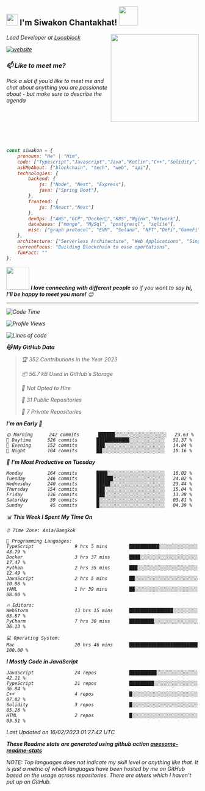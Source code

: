<h2><img src="https://emojis.slackmojis.com/emojis/images/1531849430/4246/blob-sunglasses.gif?1531849430" width="30"/> I'm Siwakon Chantakhat! <img src="https://media.giphy.com/media/12oufCB0MyZ1Go/giphy.gif" width="50"></h2>
<img align='right' src="https://media.giphy.com/media/M9gbBd9nbDrOTu1Mqx/giphy.gif" width="230">
<p><em>Lead Developer at <a href="https://www.lucablock.io/">Lucablock

[![website](https://img.shields.io/badge/Website-46a2f1.svg?&style=flat-square&logo=Google-Chrome&logoColor=white&link=https://anmolsingh.me/)](https://siwakon.dev)


### 📫 Like to meet me?

Pick a slot if you'd like to meet me and chat about anything you are passionate about - but make sure to describe the agenda
<br />
<br />
<br />
<br />
<br />
<br />
<br />
```javascript
const siwakon = {
    pronouns: "He" | "Him",
    code: ["Typescript","Javascript","Java","Kotlin","C++","Solidity","Python","SQL"],
    askMeAbout: ["blockchain", "tech", "web", "api"],
    technologies: {
        backend: {
            js: ["Node", "Nest", "Express"],
            java: ["Spring Boot"],
        },
        frontend: {
            js: ["React","Next"]
        },
        devOps: ["AWS","GCP","Docker🐳","K8S","Nginx","Network"],
        databases: ["mongo", "MySql", "postgresql", "sqlite"],
        misc: ["graph protocol", "EVM", "Solana", "NFT","DeFi","GameFi"]
    },
    architecture: ["Serverless Architecture", "Web Applications", "Single Page Applications", "Backend Development"],
    currentFocus: "Building Blockchain to ease opertations",
    funFact: ""
};
```

<img src="https://media.giphy.com/media/LnQjpWaON8nhr21vNW/giphy.gif" width="60"> <em><b>I love connecting with different people</b> so if you want to say <b>hi, I'll be happy to meet you more!</b> 😊</em>

---
<!--START_SECTION:waka-->
![Code Time](http://img.shields.io/badge/Code%20Time-1%2C062%20hrs%2053%20mins-blue)

![Profile Views](http://img.shields.io/badge/Profile%20Views-0-blue)

![Lines of code](https://img.shields.io/badge/From%20Hello%20World%20I%27ve%20Written--4%20Million%20lines%20of%20code-blue)

**🐱 My GitHub Data** 

> 🏆 352 Contributions in the Year 2023
 > 
> 📦 56.7 kB Used in GitHub's Storage 
 > 
> 🚫 Not Opted to Hire
 > 
> 📜 31 Public Repositories 
 > 
> 🔑 7 Private Repositories  
 > 
**I'm an Early 🐤** 

```text
🌞 Morning      242 commits       ██████░░░░░░░░░░░░░░░░░░░   23.63 % 
🌆 Daytime      526 commits       ████████████░░░░░░░░░░░░░   51.37 % 
🌃 Evening      152 commits       ███░░░░░░░░░░░░░░░░░░░░░░   14.84 % 
🌙 Night        104 commits       ██░░░░░░░░░░░░░░░░░░░░░░░   10.16 % 

```
📅 **I'm Most Productive on Tuesday** 

```text
Monday         164 commits       ████░░░░░░░░░░░░░░░░░░░░░   16.02 % 
Tuesday        246 commits       ██████░░░░░░░░░░░░░░░░░░░   24.02 % 
Wednesday      240 commits       █████░░░░░░░░░░░░░░░░░░░░   23.44 % 
Thursday       154 commits       ███░░░░░░░░░░░░░░░░░░░░░░   15.04 % 
Friday         136 commits       ███░░░░░░░░░░░░░░░░░░░░░░   13.28 % 
Saturday        39 commits       █░░░░░░░░░░░░░░░░░░░░░░░░   03.81 % 
Sunday          45 commits       █░░░░░░░░░░░░░░░░░░░░░░░░   04.39 % 

```


📊 **This Week I Spent My Time On** 

```text
⌚︎ Time Zone: Asia/Bangkok

💬 Programming Languages: 
TypeScript               9 hrs 5 mins        ███████████░░░░░░░░░░░░░░   43.79 % 
Docker                   3 hrs 37 mins       ████░░░░░░░░░░░░░░░░░░░░░   17.47 % 
Python                   2 hrs 35 mins       ███░░░░░░░░░░░░░░░░░░░░░░   12.49 % 
JavaScript               2 hrs 5 mins        ██░░░░░░░░░░░░░░░░░░░░░░░   10.08 % 
YAML                     1 hr 39 mins        ██░░░░░░░░░░░░░░░░░░░░░░░   08.00 % 

🔥 Editors: 
WebStorm                 13 hrs 15 mins      ████████████████░░░░░░░░░   63.87 % 
PyCharm                  7 hrs 30 mins       █████████░░░░░░░░░░░░░░░░   36.13 % 

💻 Operating System: 
Mac                      20 hrs 46 mins      █████████████████████████   100.00 % 

```

**I Mostly Code in JavaScript** 

```text
JavaScript               24 repos            ██████████░░░░░░░░░░░░░░░   42.11 % 
TypeScript               21 repos            █████████░░░░░░░░░░░░░░░░   36.84 % 
C++                      4 repos             █░░░░░░░░░░░░░░░░░░░░░░░░   07.02 % 
Solidity                 3 repos             █░░░░░░░░░░░░░░░░░░░░░░░░   05.26 % 
HTML                     2 repos             █░░░░░░░░░░░░░░░░░░░░░░░░   03.51 % 

```



 Last Updated on 16/02/2023 01:27:42 UTC
<!--END_SECTION:waka-->

**These Readme stats are generated using github action [awesome-readme-stats](https://github.com/anmol098/waka-readme-stats)**

NOTE: Top languages does not indicate my skill level or anything like that. It is just a metric of which languages have been hosted by me on GitHub based on the usage across repositories. There are others which I haven't put up on GitHub.
<!--stackedit_data:
eyJoaXN0b3J5IjpbMTI2NjU1ODI4OCwtMTU1MDQ0NTAwOSwtMT
YyMTcyNTA5XX0=
-->
